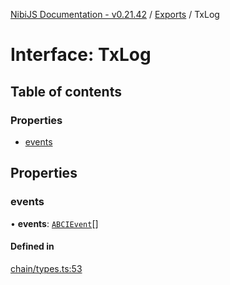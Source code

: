 [NibiJS Documentation - v0.21.42](../intro.md) / [Exports](../modules.md) / TxLog

# Interface: TxLog

## Table of contents

### Properties

- [events](TxLog.md#events)

## Properties

### events

• **events**: [`ABCIEvent`](ABCIEvent.md)[]

#### Defined in

[chain/types.ts:53](https://github.com/NibiruChain/ts-sdk/blob/2993dce/packages/nibijs/src/chain/types.ts#L53)
